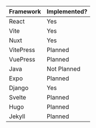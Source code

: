 
|Framework| Implemented? |
|--|--|
| React | Yes |
| Vite | Yes |
| Nuxt | Yes |
| VitePress | Planned |
| VuePress | Planned |
| Java | Not Planned |
| Expo | Planned |
| Django | Yes |
| Svelte | Planned |
| Hugo | Planned |
| Jekyll | Planned |

